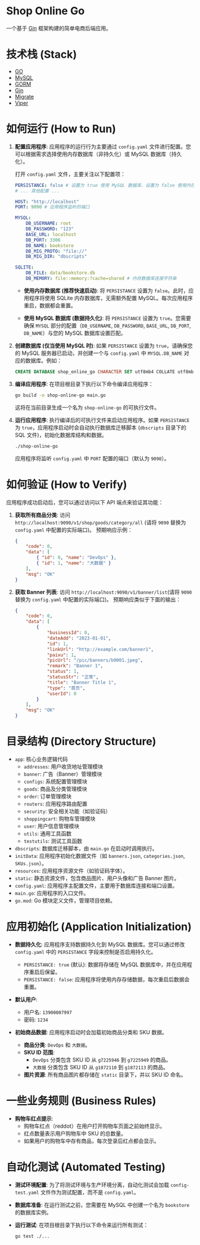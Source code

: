 # Shop Online Go

一个基于 [Gin](https://github.com/gin-gonic/gin) 框架构建的简单电商后端应用。

# 技术栈 (Stack)

-   [GO](https://go.dev/)
-   [MySQL](https://www.mysql.com/)
-   [GORM](https://gorm.io/index.html)
-   [Gin](https://github.com/gin-gonic/gin)
-   [Migrate](https://github.com/golang-migrate)
-   [Viper](https://github.com/spf13/viper)

# 如何运行 (How to Run)

1.  **配置应用程序**:
    应用程序的运行行为主要通过 `config.yaml` 文件进行配置。您可以根据需求选择使用内存数据库（非持久化）或 MySQL 数据库（持久化）。

    打开 `config.yaml` 文件，主要关注以下配置项：

    ```yaml
    PERSISTANCE: false # 设置为 true 使用 MySQL 数据库，设置为 false 使用内存数据库
    # ... 其他配置 ...

    HOST: "http://localhost"
    PORT: 9090 # 应用程序监听的端口

    MYSQL:
        DB_USERNAME: root
        DB_PASSWORD: "123"
        BASE_URL: localhost
        DB_PORT: 3306
        DB_NAME: bookstore
        DB_MIG_PROTO: "file://"
        DB_MIG_DIR: "dbscripts"

    SQLITE:
        DB_FILE: data/bookstore.db
        DB_MEMORY: file::memory:?cache=shared # 内存数据库连接字符串
    ```

    -   **使用内存数据库 (推荐快速启动)**:
        将 `PERSISTANCE` 设置为 `false`。此时，应用程序将使用 SQLite 内存数据库，无需额外配置 MySQL。每次应用程序重启，数据都会重置。

    -   **使用 MySQL 数据库 (数据持久化)**:
        将 `PERSISTANCE` 设置为 `true`。您需要确保 `MYSQL` 部分的配置（`DB_USERNAME`, `DB_PASSWORD`, `BASE_URL`, `DB_PORT`, `DB_NAME`）与您的 MySQL 数据库设置匹配。

2.  **创建数据库 (仅当使用 MySQL 时)**:
    如果 `PERSISTANCE` 设置为 `true`，请确保您的 MySQL 服务器已启动，并创建一个与 `config.yaml` 中 `MYSQL.DB_NAME` 对应的数据库。例如：

    ```sql
    CREATE DATABASE shop_online_go CHARACTER SET utf8mb4 COLLATE utf8mb4_unicode_ci;
    ```

3.  **编译应用程序**:
    在项目根目录下执行以下命令编译应用程序：

    ```bash
    go build -o shop-online-go main.go
    ```

    这将在当前目录生成一个名为 `shop-online-go` 的可执行文件。

4.  **运行应用程序**:
    执行编译后的可执行文件来启动应用程序。如果 `PERSISTANCE` 为 `true`，应用程序启动时会自动执行数据库迁移脚本 (`dbscripts` 目录下的 SQL 文件)，初始化数据库结构和数据。

    ```bash
    ./shop-online-go
    ```

    应用程序将监听 `config.yaml` 中 `PORT` 配置的端口（默认为 `9090`）。

# 如何验证 (How to Verify)

应用程序成功启动后，您可以通过访问以下 API 端点来验证其功能：

1.  **获取所有商品分类**:
    访问 `http://localhost:9090/v1/shop/goods/category/all` (请将 `9090` 替换为 `config.yaml` 中配置的实际端口)。
    预期响应示例：

    ```json
    {
        "code": 0,
        "data": [
            { "id": 0, "name": "DevOps" },
            { "id": 1, "name": "大数据" }
        ],
        "msg": "OK"
    }
    ```

2.  **获取 Banner 列表**:
    访问 `http://localhost:9090/v1/banner/list`(请将 `9090` 替换为 `config.yaml` 中配置的实际端口)。
    预期响应类似于下面的输出：

    ```json
    {
        "code": 0,
        "data": [
            {
                "businessId": 0,
                "dateAdd": "2023-01-01",
                "id": 1,
                "linkUrl": "http://example.com/banner1",
                "paixu": 1,
                "picUrl": "/pic/banners/b0001.jpeg",
                "remark": "Banner 1",
                "status": 1,
                "statusStr": "正常",
                "title": "Banner Title 1",
                "type": "首页",
                "userId": 0
            }
        ],
        "msg": "OK"
    }
    ```

# 目录结构 (Directory Structure)

-   `app`: 核心业务逻辑代码
    -   `addresses`: 用户收货地址管理模块
    -   `banner`: 广告（Banner）管理模块
    -   `configs`: 系统配置管理模块
    -   `goods`: 商品及分类管理模块
    -   `order`: 订单管理模块
    -   `routers`: 应用程序路由配置
    -   `security`: 安全相关功能（如验证码）
    -   `shoppingcart`: 购物车管理模块
    -   `user`: 用户信息管理模块
    -   `utils`: 通用工具函数
    -   `testutils`: 测试工具函数
-   `dbscripts`: 数据库迁移脚本，由 `main.go` 在启动时调用执行。
-   `initData`: 应用程序初始化数据文件（如 `banners.json`, `categories.json`, `SKUs.json`）。
-   `resources`: 应用程序资源文件（如验证码字体）。
-   `static`: 静态资源文件，包含商品图片、用户头像和广告 Banner 图片。
-   `config.yaml`: 应用程序主配置文件，主要用于数据库连接和端口设置。
-   `main.go`: 应用程序的入口文件。
-   `go.mod`: Go 模块定义文件，管理项目依赖。

# 应用初始化 (Application Initialization)

-   **数据持久化**:
    应用程序支持数据持久化到 MySQL 数据库。您可以通过修改 `config.yaml` 中的 `PERSISTANCE` 字段来控制是否启用持久化。

    -   `PERSISTANCE: true` (默认): 数据将存储在 MySQL 数据库中，并在应用程序重启后保留。
    -   `PERSISTANCE: false`: 应用程序将使用内存存储数据，每次重启后数据会重置。

-   **默认用户**:

    -   用户名: `13900007997`
    -   密码: `1234`

-   **初始商品数据**:
    应用程序启动时会加载初始商品分类和 SKU 数据。
    -   **商品分类**: `DevOps` 和 `大数据`。
    -   **SKU ID 范围**:
        -   `DevOps` 分类包含 SKU ID 从 `g7225946` 到 `g7225949` 的商品。
        -   `大数据` 分类包含 SKU ID 从 `g1872110` 到 `g1872113` 的商品。
    -   **图片资源**: 所有商品图片都存储在 `static` 目录下，并以 SKU ID 命名。

# 一些业务规则 (Business Rules)

-   **购物车红点提示**:
    -   购物车红点（reddot）在用户打开购物车页面之前始终显示。
    -   红点数量表示用户购物车中 SKU 的总数量。
    -   如果用户的购物车中存有商品，每次登录后红点都会显示。

# 自动化测试 (Automated Testing)

-   **测试环境配置**:
    为了将测试环境与生产环境分离，自动化测试会加载 `config-test.yaml` 文件作为测试配置，而不是 `config.yaml`。
-   **数据库准备**:
    在运行测试之前，您需要在 MySQL 中创建一个名为 `bookstore` 的数据库实例。
-   **运行测试**:
    在项目根目录下执行以下命令来运行所有测试：

    ```bash
    go test ./...
    ```
